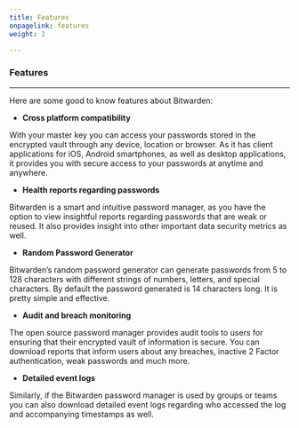 ```yaml
---
title: Features
onpagelink: features
weight: 2

---
```


### **Features**
--------

Here are some good to know features about Bitwarden:

- **Cross platform compatibility**
 
With your master key you can access your passwords stored in the encrypted vault through any device, location or browser. As it has client applications for iOS, Android smartphones, as well as desktop applications, it provides you with secure access to your passwords at anytime and anywhere.

- **Health reports regarding passwords**
 
Bitwarden is a smart and intuitive password manager, as you have the option to view insightful reports regarding passwords that are weak or reused. It also provides insight into other important data security metrics as well.

- **Random Password Generator**
 
Bitwarden’s random password generator can generate passwords from 5 to 128 characters with different strings of numbers, letters, and special characters. By default the password generated is 14 characters long. It is pretty simple and effective.

- **Audit and breach monitoring**
 
The open source password manager provides audit tools to users for ensuring that their encrypted vault of information is secure. You can download reports that inform users about any breaches, inactive 2 Factor authentication, weak passwords and much more.

- **Detailed event logs**
 
Similarly, if the Bitwarden password manager is used by groups or teams you can also download detailed event logs regarding who accessed the log and accompanying timestamps as well.
